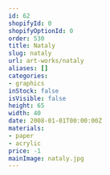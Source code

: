```yaml
---
id: 62
shopifyId: 0
shopifyOptionId: 0
order: 530
title: Nataly
slug: nataly
url: art-works/nataly
aliases: []
categories:
- graphics
inStock: false
isVisible: false
height: 65
width: 40
date: 2008-01-01T00:00:00Z
materials:
- paper
- acrylic
price: -1
mainImage: nataly.jpg
---
```

